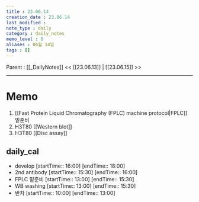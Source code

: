 ```yaml
---
title : 23.06.14
creation_date : 23.06.14
last_modified :
note_type : daily
category : daily_notes
memo_level : 0
aliases : 06월 14일
tags : []
---
```

Parent : [[_DailyNotes]]
<< [[23.06.13]] | [[23.06.15]] >>

---
# Memo

1.  [[Fast Protein Liquid Chromatography (FPLC) machine protocol|FPLC]] 밑준비
2. H3T80 [[Western blot]] 
3. H3T80 [[Disc assay]] 

## daily_cal
-  develop [startTime:: 16:00]  [endTime:: 18:00]
-  2nd antibody  [startTime:: 15:30]  [endTime:: 16:00]
-  FPLC 밑준비 [startTime:: 13:00]  [endTime:: 15:30]
-  WB washing [startTime:: 13:00]  [endTime:: 15:30]
-  반차 [startTime:: 10:00]  [endTime:: 13:00]
